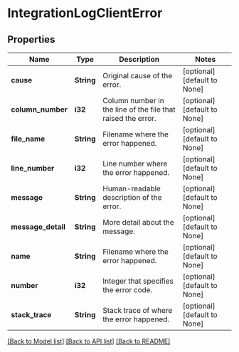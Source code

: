 # IntegrationLogClientError

## Properties
Name | Type | Description | Notes
------------ | ------------- | ------------- | -------------
**cause** | **String** | Original cause of the error. | [optional] [default to None]
**column_number** | **i32** | Column number in the line of the file that raised the error. | [optional] [default to None]
**file_name** | **String** | Filename where the error happened. | [optional] [default to None]
**line_number** | **i32** | Line number where the error happened. | [optional] [default to None]
**message** | **String** | Human-readable description of the error. | [optional] [default to None]
**message_detail** | **String** | More detail about the message. | [optional] [default to None]
**name** | **String** | Filename where the error happened. | [optional] [default to None]
**number** | **i32** | Integer that specifies the error code. | [optional] [default to None]
**stack_trace** | **String** | Stack trace of where the error happened. | [optional] [default to None]

[[Back to Model list]](../README.md#documentation-for-models) [[Back to API list]](../README.md#documentation-for-api-endpoints) [[Back to README]](../README.md)


